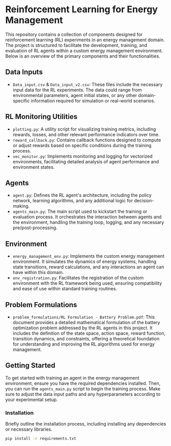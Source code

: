 # Reinforcement Learning for Energy Management

This repository contains a collection of components designed for reinforcement learning (RL) experiments in an energy management domain. The project is structured to facilitate the development, training, and evaluation of RL agents within a custom energy management environment. Below is an overview of the primary components and their functionalities.

## Data Inputs

- `Data_input.csv` & `Data_input_v2.csv`: These files include the necessary input data for the RL experiments. The data could range from environmental parameters, agent initial states, or any other domain-specific information required for simulation or real-world scenarios.

## RL Monitoring Utilities

- `plotting.py`: A utility script for visualizing training metrics, including rewards, losses, and other relevant performance indicators over time.
- `reward_callback.py`: Contains callback functions designed to compute or adjust rewards based on specific conditions during the training process.
- `vec_monitor.py`: Implements monitoring and logging for vectorized environments, facilitating detailed analysis of agent performance and environment states.

## Agents

- `agent.py`: Defines the RL agent's architecture, including the policy network, learning algorithms, and any additional logic for decision-making.
- `agents_main.py`: The main script used to kickstart the training or evaluation process. It orchestrates the interaction between agents and the environment, handling the training loop, logging, and any necessary pre/post-processing.

## Environment

- `energy_management_env.py`: Implements the custom energy management environment. It simulates the dynamics of energy systems, handling state transitions, reward calculations, and any interactions an agent can have within this domain.
- `env_registration.py`: Facilitates the registration of the custom environment with the RL framework being used, ensuring compatibility and ease of use within standard training routines.

## Problem Formulations

- `problem_formulations/RL Formulation - Battery Problem.pdf`: This document provides a detailed mathematical formulation of the battery optimization problem addressed by the RL agents in this project. It includes the definition of the state space, action space, reward function, transition dynamics, and constraints, offering a theoretical foundation for understanding and improving the RL algorithms used for energy management.

## Getting Started

To get started with training an agent in the energy management environment, ensure you have the required dependencies installed. Then, you can run the `agents_main.py` script to begin the training process. Make sure to adjust the data input paths and any hyperparameters according to your experimental setup.

### Installation

Briefly outline the installation process, including installing any dependencies or necessary libraries.

```bash
pip install -r requirements.txt
